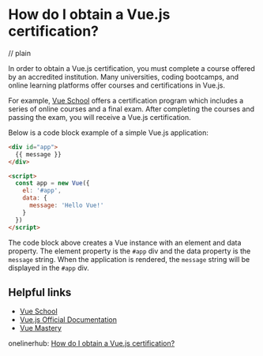 # How do I obtain a Vue.js certification?
// plain

In order to obtain a Vue.js certification, you must complete a course offered by an accredited institution. Many universities, coding bootcamps, and online learning platforms offer courses and certifications in Vue.js.

For example, [Vue School](https://vueschool.io/) offers a certification program which includes a series of online courses and a final exam. After completing the courses and passing the exam, you will receive a Vue.js certification.

Below is a code block example of a simple Vue.js application:

```html
<div id="app">
  {{ message }}
</div>

<script>
  const app = new Vue({
    el: '#app',
    data: {
      message: 'Hello Vue!'
    }
  })
</script>
```

The code block above creates a Vue instance with an element and data property. The element property is the `#app` div and the data property is the `message` string. When the application is rendered, the `message` string will be displayed in the `#app` div.

## Helpful links
- [Vue School](https://vueschool.io/)
- [Vue.js Official Documentation](https://vuejs.org/v2/guide/)
- [Vue Mastery](https://www.vuemastery.com/)

onelinerhub: [How do I obtain a Vue.js certification?](https://onelinerhub.com/vue.js/how-do-i-obtain-a-vue-js-certification)